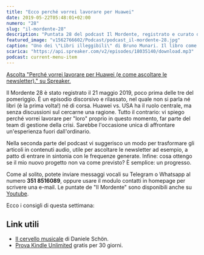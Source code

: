```yaml
---
title: "Ecco perché vorrei lavorare per Huawei"
date: 2019-05-22T05:48:01+02:00
numero: "28"
slug: "il-mordente-28"
description: "Puntata 28 del podcast Il Mordente, registrato e curato da Riccardo Palombo."
featured_image: "v1562766602/Podcast/podcast_il-mordente-28.jpg"
caption: "Uno dei \"Libri illeggibili\" di Bruno Munari. Il libro come oggetto, indipendentemente dalle parole stampate, può comunicare qualcosa? Certo, ma diventa un'altra cosa - secondo me."
scarica: "https://api.spreaker.com/v2/episodes/18035140/download.mp3"
podcast: current-menu-item
---
```


<a class="spreaker-player" href="https://www.spreaker.com/episode/18035140" data-resource="episode_id=18035140" data-width="100%" data-height="200" data-theme="light" data-playlist="false" data-playlist-continuous="false" data-autoplay="false" data-live-autoplay="false" data-chapters-image="true" data-episode-image-position="right" data-hide-logo="false" data-hide-likes="false" data-hide-comments="false" data-hide-sharing="false" data-hide-download="true" >Ascolta "Perché vorrei lavorare per Huawei (e come ascoltare le newsletter)." su Spreaker.</a>

Il Mordente 28 è stato registrato il 21 maggio 2019, poco prima delle tre del pomeriggio. È un episodio discorsivo e rilassato, nel quale non si parla né libri (è la prima volta!) né di corsa. Huawei vs. USA ha il ruolo centrale, ma senza discussioni sul cercarne una ragione. Tutto il contrario: vi spiego perché vorrei lavorare per "loro" proprio in questo momento, far parte del team di gestione della crisi. Sarebbe l'occasione unica di affrontare un'esperienza fuori dall'ordinario.

Nella seconda parte del podcast vi suggerisco un modo per trasformare gli articoli in contenuti audio, utile per ascoltare le newsletter ad esempio, a patto di entrare in sintonia con le frequenze generate. Infine: cosa ottengo se il mio nuovo progetto non va come previsto? È semplice: un progresso.

Come al solito, potete inviare messaggi vocali su Telegram o Whatsapp al numero **351 8516089**, oppure usare il modulo contatti in homepage per scrivere una e-mail. Le puntate de "Il Mordente" sono disponibili anche su <a class="text-info" title="Canale Youtube Riccardo Palombo" href="https://www.youtube.com/riccardopalombo">Youtube</a>.

Ecco i consigli di questa settimana:

## Link utili
<ul>
<li><a class="text-info" href="https://amzn.to/2VQIap0" target="_blank" rel="nofollow" title="Vedi il libro Il cervello musicale">Il cervello musicale</a> di Daniele Schön.</li>
<li><a class="text-info" href="https://www.amazon.it/kindle-dbs/hz/signup?tag=eeepcit-21" target="_blank" title="Kindle Unlimited 30 giorni">Prova Kindle Unlimited</a>  gratis per 30 giorni.</li>
</ul>

